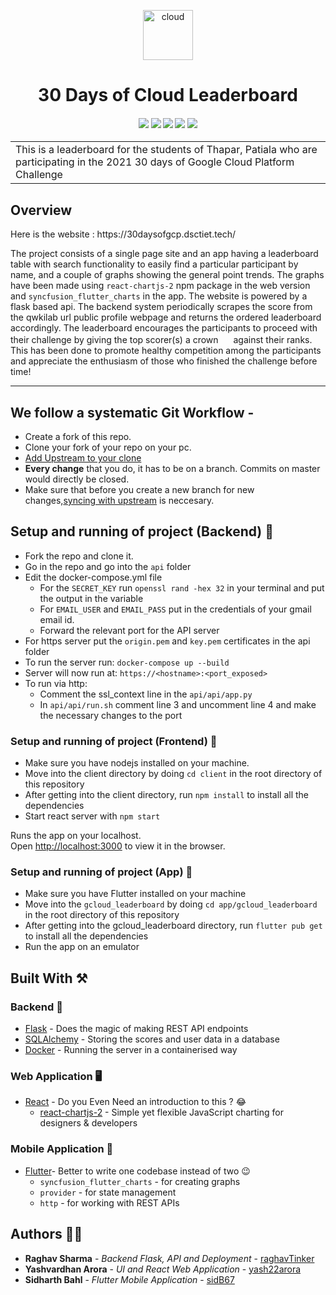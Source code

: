 <p align="center">
  <a href="https://github.com/developer-student-club-thapar/30DaysOfCloudLeaderBoard">
    <img src="https://assets.servatom.com/DSC/gcp/cloud-icon.png" alt="cloud" width="80" height="80">
  </a>
  <h1 align="center">30 Days of Cloud Leaderboard</h1>
</p>

<div align="center">
  <h4>
    <a href="https://github.com/developer-student-club-thapar/30DaysOfCloudLeaderBoard/stargazers"><img src="https://img.shields.io/github/stars/developer-student-club-thapar/30DaysOfCloudLeaderBoard.svg?style=plasticr"/></a>
    <a href="https://github.com/developer-student-club-thapar/30DaysOfCloudLeaderBoard/network/"><img src="https://badgen.net/github/forks/developer-student-club-thapar/30DaysOfCloudLeaderBoard"/></a>
    <a href="https://github.com/developer-student-club-thapar/30DaysOfCloudLeaderBoard/commits/master"><img src="https://img.shields.io/github/last-commit/developer-student-club-thapar/30DaysOfCloudLeaderBoard.svg?style=plasticr"/></a>
    <a href="https://github.com/developer-student-club-thapar/30DaysOfCloudLeaderBoard/commits/master"><img src="https://img.shields.io/github/commit-activity/y/developer-student-club-thapar/30DaysOfCloudLeaderBoard.svg?style=plasticr"/></a>
    <a href="https://github.com/developer-student-club-thapar/30DaysOfCloudLeaderBoard/blob/main/LICENSE"><img src="https://img.shields.io/badge/License-MIT-blue.svg"/></a>
  </h4>
</div>

<table  align="center">
  <tr>
    <td>
      This is a leaderboard for the students of Thapar, Patiala who are participating in the 2021 30 days of Google Cloud Platform Challenge
     </td>
   </tr>
</table>

<h2 align='left'>Overview</h2>
Here is the website :  https://30daysofgcp.dsctiet.tech/


The project consists of a single page site and an app having a leaderboard table with search functionality to easily find a particular participant by name, and a couple of graphs showing the general point trends. The graphs have been made using `react-chartjs-2` npm package in the web version and `syncfusion_flutter_charts` in the app. The website is powered by a flask based api. The backend system periodically scrapes the score from the qwkilab url public profile webpage and returns the ordered leaderboard accordingly. The leaderboard encourages the participants to proceed with their challenge by giving the top scorer(s) a crown <img src="https://assets.servatom.com/DSC/gcp/crown.jpeg" height="16px"> against their ranks. This has been done to promote healthy competition among the participants and appreciate the enthusiasm of those who finished the challenge before time! 

<hr>

## We follow a systematic Git Workflow -
- Create a fork of this repo.
- Clone your fork of your repo on your pc.
- [Add Upstream to your clone](https://help.github.com/en/github/collaborating-with-issues-and-pull-requests/configuring-a-remote-for-a-fork)
- **Every change** that you do, it has to be on a branch. Commits on master would directly be closed.
- Make sure that before you create a new branch for new changes,[syncing with upstream](https://help.github.com/en/github/collaborating-with-issues-and-pull-requests/syncing-a-fork) is neccesary.


## Setup and running of project (Backend) 🧮
- Fork the repo and clone it.
- Go in the repo and go into the ```api``` folder <br>
- Edit the docker-compose.yml file
    - For the ```SECRET_KEY``` run ```openssl rand -hex 32``` in your terminal and put the output in the variable
    - For ```EMAIL_USER``` and ```EMAIL_PASS``` put in the credentials of your gmail email id.
    - Forward the relevant port for the API server
- For https server put the  ```origin.pem``` and ```key.pem``` certificates in the api folder
- To run the server run: ```docker-compose up --build```
- Server will now run at: ```https://<hostname>:<port_exposed>```
- To run via http:
    - Comment the ssl_context line in the ```api/api/app.py```
    - In ```api/api/run.sh``` comment line 3 and uncomment line 4 and make the necessary changes to the port

 
### Setup and running of project (Frontend) 🔮

- Make sure you have nodejs installed on your machine.
- Move into the client directory by doing `cd client` in the root directory of this repository
- After getting into the client directory, run `npm install` to install all the dependencies
- Start react server with ```npm start```

Runs the app on your localhost.<br />
Open [http://localhost:3000](http://localhost:3000) to view it in the browser.

### Setup and running of project (App) 📱

- Make sure you have Flutter installed on your machine
- Move into the `gcloud_leaderboard` by doing `cd app/gcloud_leaderboard` in the root directory of this repository
- After getting into the gcloud_leaderboard directory, run `flutter pub get` to install all the dependencies
- Run the app on an emulator


## Built With ⚒
### Backend 📡
<!-- * [Django 3.0](https://www.djangoproject.com) - The web framework used in the project.
* [Django Graphene ( Django Graphene )](https://docs.graphene-python.org/projects/django/en/latest/) - Used to generate GraphQL API -->
* [Flask](https://flask.palletsprojects.com/en/2.0.x/) - Does the magic of making REST API endpoints 
* [SQLAlchemy](https://www.sqlalchemy.org/) - Storing the scores and user data in a database
* [Docker](https://www.docker.com/) - Running the server in a containerised way

### Web Application 🖥
* [React](https://reactjs.org) - Do you Even Need an introduction to this ? 😂
    * [react-chartjs-2](https://www.npmjs.com/package/react-chartjs-2) - Simple yet flexible JavaScript charting for designers & developers
    
### Mobile Application 📲
* [Flutter](https://flutter.dev/)- Better to write one codebase instead of two 😉
    * `syncfusion_flutter_charts` - for creating graphs
    * `provider` - for state management
    * `http` - for working with REST APIs


## Authors ✍🏻

* **Raghav Sharma** - *Backend Flask, API and Deployment* - [raghavTinker](https://github.com/raghavTinker)
* **Yashvardhan Arora** - *UI and React Web Application* - [yash22arora](https://github.com/yash22arora)
* **Sidharth Bahl** - *Flutter Mobile Application* - [sidB67](https://github.com/sidB67)
